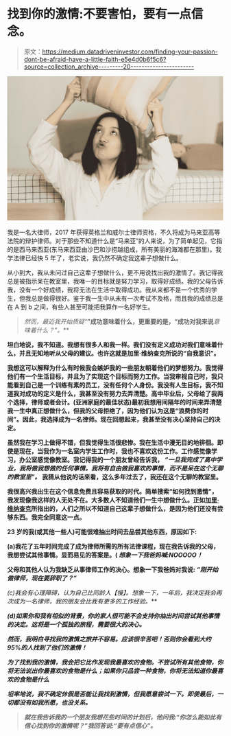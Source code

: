 # 找到你的激情:不要害怕，要有一点信念。

> 原文：<https://medium.datadriveninvestor.com/finding-your-passion-dont-be-afraid-have-a-little-faith-e5e4d0b6f5c6?source=collection_archive---------20----------------------->

![](img/abc5528d9be350a3c4ce24be32442a57.png)

我是一名大律师，2017 年获得英格兰和威尔士律师资格，不久将成为马来亚高等法院的辩护律师。对于那些不知道什么是“马来亚”的人来说，为了简单起见，它指的是西马来西亚(东马来西亚由沙巴和沙捞越组成，所有美丽的海滩都在那里)。我学法律已经快 5 年了，老实说，我仍然不确定我这辈子想做什么。

从小到大，我从未问过自己这辈子想做什么，更不用说找出我的激情了。我记得我总是被指示呆在教室里，我唯一的目标就是努力学习，取得好成绩。我的父母告诉我，没有一个好成绩，我将无法在生活中取得成功。我从来都不是一个优秀的学生，但我总是做得很好。鉴于我一生中从未有一次考试不及格，而且我的成绩总是在 A 到 b 之间，有些人甚至可能把我算作一名好学生。

> *然而，最近我开始质疑“***”成功意味着什么，更重要的是，“成功对我来说***意味着什么？”。***

**坦白地说，我不知道。我想有很多人和我一样。我们没有定义成功对我们意味着什么，并且无知地听从父母的建议。也许这就是加里·维纳查克所说的“自我意识”。**

**我想这可以解释为什么有时候我会嫉妒我的一些朋友朝着他们的梦想努力。我觉得他们有一个生活目标，并且为了实现这个目标而努力工作。当我审视自己时，我只能看到自己是一个训练有素的员工，没有任何个人身份。我没有人生目标，我不知道我对成功的定义是什么，我甚至没有努力去弄清楚。高中毕业后，父母给了我两个选择，律师或者会计。(亚洲家庭的最佳状态)最初我想用间隔年的时间来弄清楚我一生中真正想做什么，但我的父母拒绝了，因为他们认为这是“浪费你的时间”。因此，我选择成为一名律师。现在回想起来，我甚至没有决心坚持自己的决定。**

**虽然我在学习上做得不错，但我觉得生活很悲惨。我在生活中漫无目的地徘徊。即使是现在，当我作为一名室内学生工作时，我也不喜欢这份工作。工作感觉像学习，办公室感觉像教室。我记得我的一个朋友曾经告诉我， ***“一旦我完成了高中学业，我将做我想做的任何事情。我将有自由做我喜欢的事情，而不是呆在这个无聊的教室里”。*** 我猜从他说的话来看，这么多年过去了，我还在这个无聊的教室里。**

**我很高兴我出生在这个信息免费且容易获取的时代。简单搜索“如何找到激情”，我发现像我这样的人无处不在。大多数人不知道他们一生中想做什么。正如[加里·维纳查克](https://medium.com/u/c4ec9163657c?source=post_page-----e5e4d0b6f5c6--------------------------------)所指出的，人们之所以不知道自己这辈子想做什么，是因为他们还没有尝够东西。我完全同意这一点。**

**23 岁的我(或其他一些人)可能很难抽出时间去品尝其他东西，原因如下:**

**(a)我花了五年时间完成了成为律师所需的所有法律课程，现在我告诉我的父母，我想尝试其他事情。显而易见的答案是。( ***想象一下我爸妈喊:NOOOOO！*****

**父母和其他人认为我缺乏从事律师工作的决心。想象一下我爸妈对我说: ***“刚开始做律师，现在要辞职了？”*****

**(c)我会有心理障碍，认为自己比同龄人*【慢】。想象一下，一年后，我决定我会再次成为一名律师，我的朋友会比我有更多的工作经验。***

***(d)如果你和我有相似的背景，你的家人很可能不会支持你抽出时间尝试其他事情的决定。这将是一个孤独的旅程，需要很大的决心。***

***然而，我明白寻找我的激情之旅并不容易。**应该很辛苦吧！否则你会看到大约 95%的人找到了他们的激情！*****

***为了找到我的激情，我会把它比作发现我最喜欢的食物。不尝试所有其他食物，你将无法说出你最喜欢的食物是什么；如果你只品尝一种食物，你将无法知道你最喜欢的食物是什么***

***坦率地说，我不确定休假是否能让我找到激情，但我愿意尝试一下。即使最后，一切都没有如我所愿，也没关系。***

> ***就在我告诉我的一个朋友我想花些时间的计划后，他问我:“你怎么能如此有信心找到你的激情呢？”我回答说:“要有点信心”。***